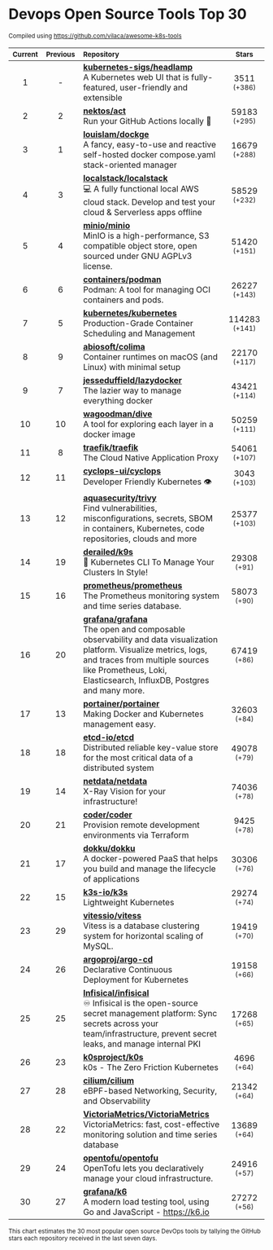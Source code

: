 # Devops Open Source Tools Top 30
<sup>Compiled using https://github.com/vilaca/awesome-k8s-tools</sup>
<div align="center">

|<sub>Current</sub>|<sub>Previous</sub>|<sub>Repository</sub>|<sub>Stars</sub>|
|:---:|:---:|:---|:---:|
|1|-|[**kubernetes-sigs/headlamp**](https://github.com/kubernetes-sigs/headlamp)<br/>A Kubernetes web UI that is fully-featured, user-friendly and extensible|3511 <sup>(+386)</sup>|
|2|2|[**nektos/act**](https://github.com/nektos/act)<br/>Run your GitHub Actions locally 🚀|59183 <sup>(+295)</sup>|
|3|1|[**louislam/dockge**](https://github.com/louislam/dockge)<br/>A fancy, easy-to-use and reactive self-hosted docker compose.yaml stack-oriented manager|16679 <sup>(+288)</sup>|
|4|3|[**localstack/localstack**](https://github.com/localstack/localstack)<br/>💻 A fully functional local AWS cloud stack. Develop and test your cloud & Serverless apps offline|58529 <sup>(+232)</sup>|
|5|4|[**minio/minio**](https://github.com/minio/minio)<br/>MinIO is a high-performance, S3 compatible object store, open sourced under GNU AGPLv3 license.|51420 <sup>(+151)</sup>|
|6|6|[**containers/podman**](https://github.com/containers/podman)<br/>Podman: A tool for managing OCI containers and pods.|26227 <sup>(+143)</sup>|
|7|5|[**kubernetes/kubernetes**](https://github.com/kubernetes/kubernetes)<br/>Production-Grade Container Scheduling and Management|114283 <sup>(+141)</sup>|
|8|9|[**abiosoft/colima**](https://github.com/abiosoft/colima)<br/>Container runtimes on macOS (and Linux) with minimal setup|22170 <sup>(+117)</sup>|
|9|7|[**jesseduffield/lazydocker**](https://github.com/jesseduffield/lazydocker)<br/>The lazier way to manage everything docker|43421 <sup>(+114)</sup>|
|10|10|[**wagoodman/dive**](https://github.com/wagoodman/dive)<br/>A tool for exploring each layer in a docker image|50259 <sup>(+111)</sup>|
|11|8|[**traefik/traefik**](https://github.com/traefik/traefik)<br/>The Cloud Native Application Proxy|54061 <sup>(+107)</sup>|
|12|11|[**cyclops-ui/cyclops**](https://github.com/cyclops-ui/cyclops)<br/>Developer Friendly Kubernetes 👁️|3043 <sup>(+103)</sup>|
|13|12|[**aquasecurity/trivy**](https://github.com/aquasecurity/trivy)<br/>Find vulnerabilities, misconfigurations, secrets, SBOM in containers, Kubernetes, code repositories, clouds and more|25377 <sup>(+103)</sup>|
|14|19|[**derailed/k9s**](https://github.com/derailed/k9s)<br/>🐶 Kubernetes CLI To Manage Your Clusters In Style!|29308 <sup>(+91)</sup>|
|15|16|[**prometheus/prometheus**](https://github.com/prometheus/prometheus)<br/>The Prometheus monitoring system and time series database.|58073 <sup>(+90)</sup>|
|16|20|[**grafana/grafana**](https://github.com/grafana/grafana)<br/>The open and composable observability and data visualization platform. Visualize metrics, logs, and traces from multiple sources like Prometheus, Loki, Elasticsearch, InfluxDB, Postgres and many more. |67419 <sup>(+86)</sup>|
|17|13|[**portainer/portainer**](https://github.com/portainer/portainer)<br/>Making Docker and Kubernetes management easy.|32603 <sup>(+84)</sup>|
|18|18|[**etcd-io/etcd**](https://github.com/etcd-io/etcd)<br/>Distributed reliable key-value store for the most critical data of a distributed system|49078 <sup>(+79)</sup>|
|19|14|[**netdata/netdata**](https://github.com/netdata/netdata)<br/>X-Ray Vision for your infrastructure!|74036 <sup>(+78)</sup>|
|20|21|[**coder/coder**](https://github.com/coder/coder)<br/>Provision remote development environments via Terraform|9425 <sup>(+78)</sup>|
|21|17|[**dokku/dokku**](https://github.com/dokku/dokku)<br/>A docker-powered PaaS that helps you build and manage the lifecycle of applications|30306 <sup>(+76)</sup>|
|22|15|[**k3s-io/k3s**](https://github.com/k3s-io/k3s)<br/>Lightweight Kubernetes|29274 <sup>(+74)</sup>|
|23|29|[**vitessio/vitess**](https://github.com/vitessio/vitess)<br/>Vitess is a database clustering system for horizontal scaling of MySQL.|19419 <sup>(+70)</sup>|
|24|26|[**argoproj/argo-cd**](https://github.com/argoproj/argo-cd)<br/>Declarative Continuous Deployment for Kubernetes|19158 <sup>(+66)</sup>|
|25|25|[**Infisical/infisical**](https://github.com/Infisical/infisical)<br/>♾ Infisical is the open-source secret management platform: Sync secrets across your team/infrastructure, prevent secret leaks, and manage internal PKI|17268 <sup>(+65)</sup>|
|26|23|[**k0sproject/k0s**](https://github.com/k0sproject/k0s)<br/>k0s - The Zero Friction Kubernetes|4696 <sup>(+64)</sup>|
|27|28|[**cilium/cilium**](https://github.com/cilium/cilium)<br/>eBPF-based Networking, Security, and Observability|21342 <sup>(+64)</sup>|
|28|22|[**VictoriaMetrics/VictoriaMetrics**](https://github.com/VictoriaMetrics/VictoriaMetrics)<br/>VictoriaMetrics: fast, cost-effective monitoring solution and time series database|13689 <sup>(+64)</sup>|
|29|24|[**opentofu/opentofu**](https://github.com/opentofu/opentofu)<br/>OpenTofu lets you declaratively manage your cloud infrastructure.|24916 <sup>(+57)</sup>|
|30|27|[**grafana/k6**](https://github.com/grafana/k6)<br/>A modern load testing tool, using Go and JavaScript - https://k6.io|27272 <sup>(+56)</sup>|


</div>

<sub>This chart estimates the 30 most popular open source DevOps tools by tallying the GitHub stars each repository received in the last seven days.</sub>
